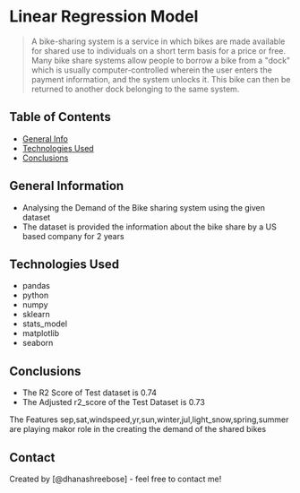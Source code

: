 # Linear Regression Model
> A bike-sharing system is a service in which bikes are made available for shared use to individuals on a short term basis for a price or free. Many bike share systems allow people to borrow a bike from a "dock" which is usually computer-controlled wherein the user enters the payment information, and the system unlocks it. This bike can then be returned to another dock belonging to the same system.


## Table of Contents
* [General Info](#general-information)
* [Technologies Used](#technologies-used)
* [Conclusions](#conclusions)


<!-- You can include any other section that is pertinent to your problem -->

## General Information
- Analysing the Demand of the Bike sharing system using the given dataset
- The dataset is provided the information about the bike share by a US based company for 2 years
<!-- You don't have to answer all the questions - just the ones relevant to your project. -->




## Technologies Used
- pandas
- python
- numpy 
- sklearn 
- stats_model
- matplotlib
- seaborn

<!-- As the libraries versions keep on changing, it is recommended to mention the version of library used in this project -->

## Conclusions
- The R2 Score of Test dataset is 0.74
- The Adjusted r2_score of the Test Dataset is 0.73

The Features sep,sat,windspeed,yr,sun,winter,jul,light_snow,spring,summer are playing makor role in the creating the demand of the shared bikes

<!-- You don't have to answer all the questions - just the ones relevant to your project. -->

## Contact
Created by [@dhanashreebose] - feel free to contact me!


<!-- Optional -->
<!-- ## License -->
<!-- This project is open source and available under the [... License](). -->

<!-- You don't have to include all sections - just the one's relevant to your project -->
